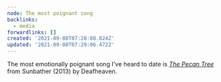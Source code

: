 ```yaml
---
node: The most poignant song
backlinks:
  - media
forwardlinks: []
created: '2021-09-08T07:28:08.824Z'
updated: '2021-09-08T07:29:06.472Z'
---
```

The most emotionally poignant song I've heard to date is [*The Pecan Tree*](https://youtu.be/N-Dyaoq_oSA) from Sunbather (2013) by Deafheaven. 
